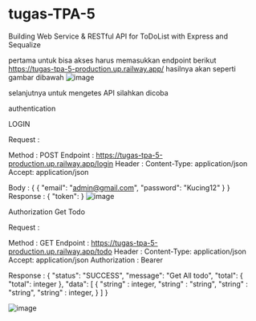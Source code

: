 # tugas-TPA-5
Building Web Service &amp; RESTful API for ToDoList with Express and Sequalize

pertama untuk bisa akses harus memasukkan endpoint berikut https://tugas-tpa-5-production.up.railway.app/
hasilnya akan seperti gambar dibawah
![image](https://github.com/mr-exploit/tugas-TPA-5/assets/65493711/aa1b329d-6c97-46c7-b343-c93dc19d1b6a)

selanjutnya untuk mengetes API silahkan dicoba 

authentication

LOGIN

Request :

Method : POST
Endpoint : https://tugas-tpa-5-production.up.railway.app/login
Header :
Content-Type: application/json
Accept: application/json

Body :
{
   {
    "email": "admin@gmail.com",
    "password": "Kucing12"
  }
}
Response :
{
    "token": <token>
}
![image](https://github.com/mr-exploit/tugas-TPA-5/assets/65493711/4de22446-ae85-4716-9ad0-d1a689d38a75)

  
Authorization
Get Todo
  
Request :

Method : GET
Endpoint : https://tugas-tpa-5-production.up.railway.app/todo
Header :
Content-Type: application/json
Accept: application/json
Authorization : Bearer <token>

Response : 
  {
    "status": "SUCCESS",
    "message": "Get All todo",
    "total": {
        "total": integer
    },
    "data": [ 
          {
              "string" : integer,
              "string" : "string",
              "string" : "string",
              "string" : integer,
          }
  ]
  }
  
  ![image](https://github.com/mr-exploit/tugas-TPA-5/assets/65493711/c95e1d1a-2ec0-432e-ae0c-32473570df40)
  
  
